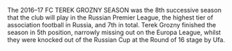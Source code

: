 The 2016–17 FC TEREK GROZNY SEASON was the 8th successive season that the club will play in the Russian Premier League, the highest tier of association football in Russia, and 7th in total. Terek Grozny finished the season in 5th position, narrowly missing out on the Europa League, whilst they were knocked out of the Russian Cup at the Round of 16 stage by Ufa.
